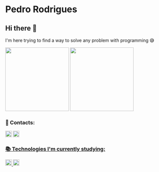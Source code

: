 # Pedro Rodrigues

## Hi there 👋

I'm here trying to find a way to solve any problem with programming 😅

<div style="display: inline_block">  
  <img height="200em" src="https://github-readme-stats.vercel.app/api?username=pedrojrodrigues&show_icons=true&theme=react"/>
  <img height="200em" src="https://github-readme-stats.vercel.app/api/top-langs/?username=pedrojrodrigues&theme=jolly"/>
</div>

<div style="display: inline_block">  
  <p>
    <strong><h3>📱 Contacts:</h3></strong>  
  </p>  
  <a href = "https://www.linkedin.com/in/pedro-j%C3%A2nio-rodrigues-abreu-3a3647176/"> <img height="20" src = "https://img.shields.io/badge/LinkedIn-0077B5?style=for-the-badge&logo=linkedin&logoColor=white"></a> 
  <a href = "mailto: pedro.roguea@gmail.com"> <img height="20" src="https://img.shields.io/badge/Gmail-D14836?style=for-the-badge&logo=gmail&logoColor=white">
</div>

<div style="display: inline_block">  
  <p>
    <strong><h3>📚 Technologies I'm currently studying:</h3></strong> 
  </p>
  <img height="20em" src="https://img.shields.io/badge/HTML5-E34F26?style=for-the-badge&logo=html5&logoColor=white"/>
  <img height="20em" src="https://img.shields.io/badge/CSS3-1572B6?style=for-the-badge&logo=css3&logoColor=white"/>
</div>  
